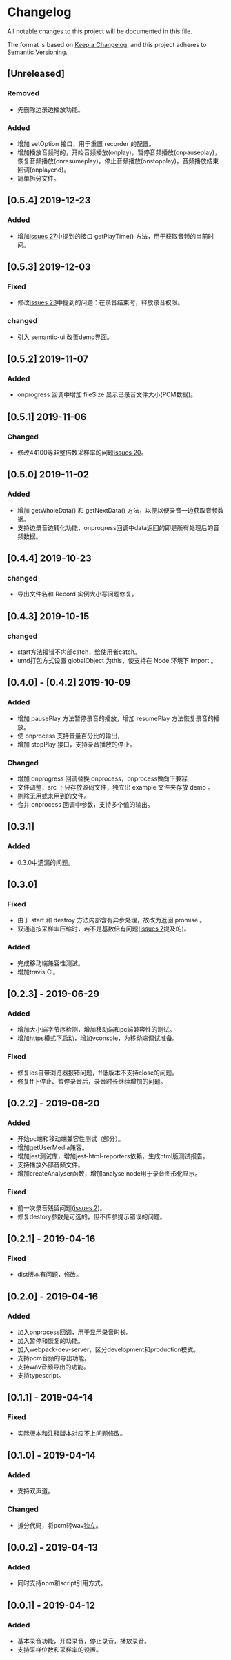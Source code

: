 # Changelog
All notable changes to this project will be documented in this file.

The format is based on [Keep a Changelog](https://keepachangelog.com/en/1.0.0/),
and this project adheres to [Semantic Versioning](https://semver.org/spec/v2.0.0.html).

## [Unreleased]
### Removed
+ 先删除边录边播放功能。

### Added
+ 增加 setOption 接口，用于重置 recorder 的配置。
+ 增加播放音频时的，开始音频播放(onplay)，暂停音频播放(onpauseplay)，恢复音频播放(onresumeplay)，停止音频播放(onstopplay)，音频播放结束回调(onplayend)。
+ 简单拆分文件。


## [0.5.4] 2019-12-23
### Added
+ 增加[issues 27](https://github.com/2fps/recorder/issues/27)中提到的接口 getPlayTime() 方法，用于获取音频的当前时间。

## [0.5.3] 2019-12-03
### Fixed
+ 修改[issues 23](https://github.com/2fps/recorder/issues/23)中提到的问题：在录音结束时，释放录音权限。

### changed
+ 引入 semantic-ui 改善demo界面。

## [0.5.2] 2019-11-07
### Added
+ onprogress 回调中增加 fileSize 显示已录音文件大小(PCM数据)。

## [0.5.1] 2019-11-06
### Changed
+ 修改44100等非整倍数采样率的问题[issues 20](https://github.com/2fps/recorder/issues/20)。

## [0.5.0] 2019-11-02
### Added
+ 增加 getWholeData() 和 getNextData() 方法，以便以便录音一边获取音频数据。
+ 支持边录音边转化功能，onprogress回调中data返回的即是所有处理后的音频数据。

## [0.4.4] 2019-10-23
### changed
+ 导出文件名和 Record 实例大小写问题修复。

## [0.4.3] 2019-10-15
### changed
+ start方法报错不内部catch，给使用者catch。
+ umd打包方式设置 globalObject 为this，使支持在 Node 环境下 import 。

## [0.4.0] - [0.4.2] 2019-10-09
### Added
+ 增加 pausePlay 方法暂停录音的播放，增加 resumePlay 方法恢复录音的播放。
+ 使 onprocess 支持音量百分比的输出， 
+ 增加 stopPlay 接口，支持录音播放的停止。

### Changed
+ 增加 onprogress 回调替换 onprocess，onprocess做向下兼容
+ 文件调整，src 下只存放源码文件，独立出 example 文件夹存放 demo 。
+ 剔除无用或未用到的文件。
+ 合并 onprocess 回调中参数，支持多个值的输出。

## [0.3.1]
### Added
+ 0.3.0中遗漏的问题。

## [0.3.0]
### Fixed
+ 由于 start 和 destroy 方法内部含有异步处理，故改为返回 promise 。
+ 双通道按采样率压缩时，若不是基数倍有问题([issues 7](https://github.com/2fps/recorder/issues/7)提及的)。

### Added
+ 完成移动端兼容性测试。
+ 增加travis CI。

## [0.2.3] - 2019-06-29
### Added
+ 增加大小端字节序检测，增加移动端和pc端兼容性的测试。
+ 增加https模式下启动，增加vconsole，为移动端调试准备。

### Fixed
+ 修复ios自带浏览器报错问题，ff低版本不支持close的问题。
+ 修复ff下停止、暂停录音后，录音时长继续增加的问题。

## [0.2.2] - 2019-06-20
### Added
+ 开始pc端和移动端兼容性测试（部分）。
+ 增加getUserMedia兼容。
+ 增加jest测试库，增加jest-html-reporters依赖，生成html版测试报告。
+ 支持播放外部音频文件。
+ 增加createAnalyser函数，增加analyse node用于录音图形化显示。

### Fixed
+ 前一次录音残留问题([issues 2](https://github.com/2fps/recorder/issues/2))。
+ 修复destory参数是可选的，但不传参提示错误的问题。

## [0.2.1] - 2019-04-16
### Fixed
+ dist版本有问题，修改。

## [0.2.0] - 2019-04-16
### Added
+ 加入onprocess回调，用于显示录音时长。
+ 加入暂停和恢复的功能。
+ 加入webpack-dev-server，区分development和production模式。
+ 支持pcm音频的导出功能。
+ 支持wav音频导出的功能。
+ 支持typescript。

## [0.1.1] - 2019-04-14
### Fixed
+ 实际版本和注释版本对应不上问题修改。

## [0.1.0] - 2019-04-14
### Added
+ 支持双声道。

### Changed
+ 拆分代码，将pcm转wav独立。

## [0.0.2] - 2019-04-13
### Added
+ 同时支持npm和script引用方式。

## [0.0.1] - 2019-04-12
### Added
+ 基本录音功能，开启录音，停止录音，播放录音。
+ 支持采样位数和采样率的设置。
